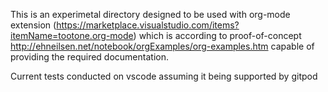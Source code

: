 This is an experimetal directory designed to be used with org-mode extension
(https://marketplace.visualstudio.com/items?itemName=tootone.org-mode) which is
according to proof-of-concept
http://ehneilsen.net/notebook/orgExamples/org-examples.htm capable of providing
the required documentation.

Current tests conducted on vscode assuming it being supported by gitpod
